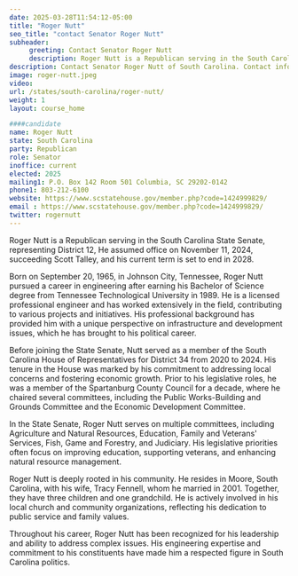 ```yaml
---
date: 2025-03-28T11:54:12-05:00
title: "Roger Nutt"
seo_title: "contact Senator Roger Nutt"
subheader:
     greeting: Contact Senator Roger Nutt
     description: Roger Nutt is a Republican serving in the South Carolina State Senate, representing District 12, He assumed office on November 11, 2024, succeeding Scott Talley, and his current term is set to end in 2028.
description: Contact Senator Roger Nutt of South Carolina. Contact information for Roger Nutt includes email address, phone number, and mailing address.
image: roger-nutt.jpeg
video:
url: /states/south-carolina/roger-nutt/
weight: 1
layout: course_home

####candidate
name: Roger Nutt
state: South Carolina
party: Republican
role: Senator
inoffice: current
elected: 2025
mailing1: P.O. Box 142 Room 501 Columbia, SC 29202-0142
phone1: 803-212-6100
website: https://www.scstatehouse.gov/member.php?code=1424999829/
email : https://www.scstatehouse.gov/member.php?code=1424999829/
twitter: rogernutt
---
```

Roger Nutt is a Republican serving in the South Carolina State Senate, representing District 12, He assumed office on November 11, 2024, succeeding Scott Talley, and his current term is set to end in 2028.

Born on September 20, 1965, in Johnson City, Tennessee, Roger Nutt pursued a career in engineering after earning his Bachelor of Science degree from Tennessee Technological University in 1989. He is a licensed professional engineer and has worked extensively in the field, contributing to various projects and initiatives. His professional background has provided him with a unique perspective on infrastructure and development issues, which he has brought to his political career.

Before joining the State Senate, Nutt served as a member of the South Carolina House of Representatives for District 34 from 2020 to 2024. His tenure in the House was marked by his commitment to addressing local concerns and fostering economic growth. Prior to his legislative roles, he was a member of the Spartanburg County Council for a decade, where he chaired several committees, including the Public Works-Building and Grounds Committee and the Economic Development Committee.

In the State Senate, Roger Nutt serves on multiple committees, including Agriculture and Natural Resources, Education, Family and Veterans' Services, Fish, Game and Forestry, and Judiciary. His legislative priorities often focus on improving education, supporting veterans, and enhancing natural resource management.

Roger Nutt is deeply rooted in his community. He resides in Moore, South Carolina, with his wife, Tracy Fennell, whom he married in 2001. Together, they have three children and one grandchild. He is actively involved in his local church and community organizations, reflecting his dedication to public service and family values.

Throughout his career, Roger Nutt has been recognized for his leadership and ability to address complex issues. His engineering expertise and commitment to his constituents have made him a respected figure in South Carolina politics.
